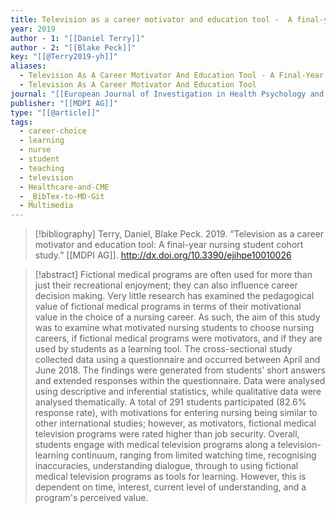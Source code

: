 ```yaml
---
title: Television as a career motivator and education tool -  A final-year nursing student cohort study
year: 2019
author - 1: "[[Daniel Terry]]"
author - 2: "[[Blake Peck]]"
key: "[[@Terry2019-yh]]"
aliases:
  - Television As A Career Motivator And Education Tool - A Final-Year Nursing Student Cohort Study
  - Television As A Career Motivator And Education Tool
journal: "[[European Journal of Investigation in Health Psychology and Education]]"
publisher: "[[MDPI AG]]"
type: "[[@article]]"
tags:
  - career-choice
  - learning
  - nurse
  - student
  - teaching
  - television
  - Healthcare-and-CME
  - _BibTex-to-MD-Git
  - Multimedia
---
```


> [!bibliography]
> Terry, Daniel, Blake Peck. 2019. “Television as a career motivator and education tool: A final-year nursing student cohort study.” [[MDPI AG]]. http://dx.doi.org/10.3390/ejihpe10010026

> [!abstract]
> Fictional medical programs are often used for more than just their recreational enjoyment; they can also influence career decision making. Very little research has examined the pedagogical value of fictional medical programs in terms of their motivational value in the choice of a nursing career. As such, the aim of this study was to examine what motivated nursing students to choose nursing careers, if fictional medical programs were motivators, and if they are used by students as a learning tool. The cross-sectional study collected data using a questionnaire and occurred between April and June 2018. The findings were generated from students' short answers and extended responses within the questionnaire. Data were analysed using descriptive and inferential statistics, while qualitative data were analysed thematically. A total of 291 students participated (82.6% response rate), with motivations for entering nursing being similar to other international studies; however, as motivators, fictional medical television programs were rated higher than job security. Overall, students engage with medical television programs along a television-learning continuum, ranging from limited watching time, recognising inaccuracies, understanding dialogue, through to using fictional medical television programs as tools for learning. However, this is dependent on time, interest, current level of understanding, and a program's perceived value.
